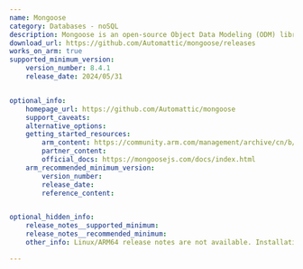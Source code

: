 ```yaml
---
name: Mongoose
category: Databases - noSQL
description: Mongoose is an open-source Object Data Modeling (ODM) library for MongoDB, developed under the MIT license. It is designed for Node.js applications and provides a structured way to interact with MongoDB databases.
download_url: https://github.com/Automattic/mongoose/releases
works_on_arm: true
supported_minimum_version:
    version_number: 8.4.1
    release_date: 2024/05/31


optional_info:
    homepage_url: https://github.com/Automattic/mongoose
    support_caveats:
    alternative_options:
    getting_started_resources:
        arm_content: https://community.arm.com/management/archive/cn/b/blog/posts/mongoose
        partner_content:
        official_docs: https://mongoosejs.com/docs/index.html
    arm_recommended_minimum_version:
        version_number:
        release_date:
        reference_content:


optional_hidden_info:
    release_notes__supported_minimum:
    release_notes__recommended_minimum:
    other_info: Linux/ARM64 release notes are not available. Installation and testing are done via the tar archive (https://github.com/Automattic/mongoose/releases/tag/8.4.1).

---
```


